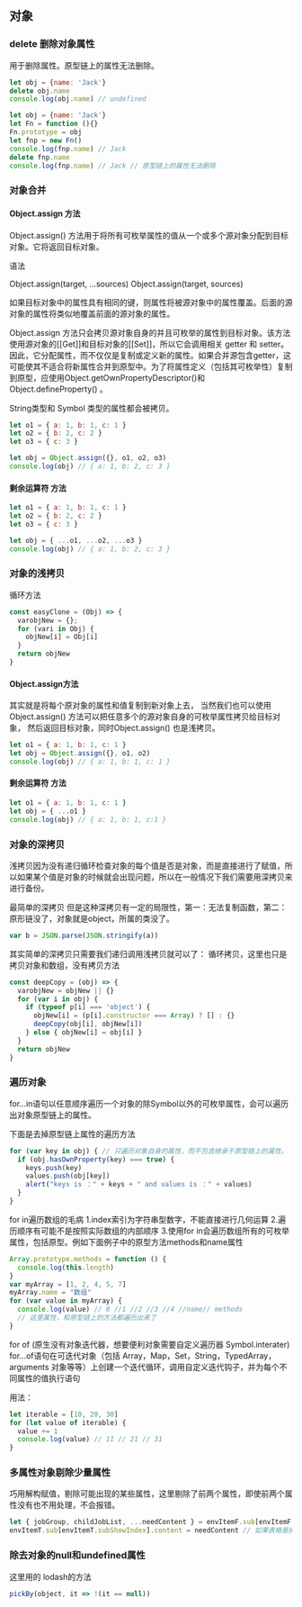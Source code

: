 ## 对象

### delete 删除对象属性

用于删除属性。原型链上的属性无法删除。

```js
let obj = {name: 'Jack'}
delete obj.name
console.log(obj.name) // undefined
```

```js
let obj = {name: 'Jack'}
let Fn = function (){}
Fn.prototype = obj
let fnp = new Fn()
console.log(fnp.name) // Jack
delete fnp.name
console.log(fnp.name) // Jack // 原型链上的属性无法删除
```

### 对象合并

#### Object.assign 方法

Object.assign() 方法用于将所有可枚举属性的值从一个或多个源对象分配到目标对象。它将返回目标对象。

语法

Object.assign(target, ...sources)
Object.assign(target, sources)

如果目标对象中的属性具有相同的键，则属性将被源对象中的属性覆盖。后面的源对象的属性将类似地覆盖前面的源对象的属性。

Object.assign 方法只会拷贝源对象自身的并且可枚举的属性到目标对象。该方法使用源对象的[[Get]]和目标对象的[[Set]]，所以它会调用相关 getter 和 setter。因此，它分配属性，而不仅仅是复制或定义新的属性。如果合并源包含getter，这可能使其不适合将新属性合并到原型中。为了将属性定义（包括其可枚举性）复制到原型，应使用Object.getOwnPropertyDescriptor()和Object.defineProperty() 。

String类型和 Symbol 类型的属性都会被拷贝。

```js
let o1 = { a: 1, b: 1, c: 1 }
let o2 = { b: 2, c: 2 }
let o3 = { c: 3 }

let obj = Object.assign({}, o1, o2, o3)
console.log(obj) // { a: 1, b: 2, c: 3 }

```

#### 剩余运算符 方法

```js
let o1 = { a: 1, b: 1, c: 1 }
let o2 = { b: 2, c: 2 }
let o3 = { c: 3 }

let obj = { ...o1, ...o2, ...o3 }
console.log(obj) // { a: 1, b: 2, c: 3 }
```

### 对象的浅拷贝

循环方法

```js
const easyClone = (Obj) => {
  varobjNew = {};
  for (vari in Obj) {
    objNew[i] = Obj[i]
  }
  return objNew
}
```

#### Object.assign方法

其实就是将每个原对象的属性和值复制到新对象上去，
当然我们也可以使用Object.assign() 方法可以把任意多个的源对象自身的可枚举属性拷贝给目标对象，
然后返回目标对象，同时Object.assign() 也是浅拷贝。

```js
let o1 = { a: 1, b: 1, c: 1 }
let obj = Object.assign({}, o1, o2)
console.log(obj) // { a: 1, b: 1, c: 1 }
```

#### 剩余运算符 方法

```js
let o1 = { a: 1, b: 1, c: 1 }
let obj = { ...o1 }
console.log(obj) // { a: 1, b: 1, c:1 }
```

### 对象的深拷贝

浅拷贝因为没有递归循环检查对象的每个值是否是对象，而是直接进行了赋值，所以如果某个值是对象的时候就会出现问题，所以在一般情况下我们需要用深拷贝来进行备份。

最简单的深拷贝 但是这种深拷贝有一定的局限性，第一：无法复制函数，第二：原形链没了，对象就是object，所属的类没了。

```js
var b = JSON.parse(JSON.stringify(a))
```

其实简单的深拷贝只需要我们递归调用浅拷贝就可以了： 循环拷贝，这里也只是拷贝对象和数组，没有拷贝方法

```js
const deepCopy = (obj) => {
  varobjNew = objNew || {}
  for (var i in obj) {
    if (typeof p[i] === 'object') {
      objNew[i] = (p[i].constructor === Array) ? [] : {}
      deepCopy(obj[i], objNew[i])
    } else { objNew[i] = obj[i] }
  }
  return objNew
}
```

### 遍历对象

for...in语句以任意顺序遍历一个对象的除Symbol以外的可枚举属性，会可以遍历出对象原型链上的属性。

下面是去掉原型链上属性的遍历方法

```js
for (var key in obj) { // 只遍历对象自身的属性，而不包含继承于原型链上的属性。
  if (obj.hasOwnProperty(key) === true) {
    keys.push(key)
    values.push(obj[key])
    alert("keys is ：" + keys + " and values is ：" + values)
  }
}
```

for in遍历数组的毛病 1.index索引为字符串型数字，不能直接进行几何运算 2.遍历顺序有可能不是按照实际数组的内部顺序 3.使用for in会遍历数组所有的可枚举属性，包括原型。例如下面例子中的原型方法methods和name属性

```js
Array.prototype.methods = function () {
  console.log(this.length)
}
var myArray = [1, 2, 4, 5, 7]
myArray.name = "数组"
for (var value in myArray) {
  console.log(value) // 0 //1 //2 //3 //4 //name// methods 
  // 这里属性，和原型链上的方法都遍历出来了
}
```

for of (原生没有对象迭代器，想要便利对象需要自定义遍历器 Symbol.interater)
for...of语句在可迭代对象（包括 Array，Map，Set，String，TypedArray，arguments 对象等等）上创建一个迭代循环，调用自定义迭代钩子，并为每个不同属性的值执行语句

用法：

```js
let iterable = [10, 20, 30]
for (let value of iterable) {
  value += 1
  console.log(value) // 11 // 21 // 31
}
```

### 多属性对象剔除少量属性

巧用解构赋值，剔除可能出现的某些属性，这里剔除了前两个属性，即使前两个属性没有也不用处理，不会报错。

```js
let { jobGroup, childJobList, ...needContent } = envItemF.sub[envItemF.subShowIndex].content
envItemT.sub[envItemT.subShowIndex].content = needContent // 如果表格是执行器的情况，执行器和子任务不复制
```

### 除去对象的null和undefined属性

这里用的 lodash的方法

```js
pickBy(object, it => !(it == null))
```
